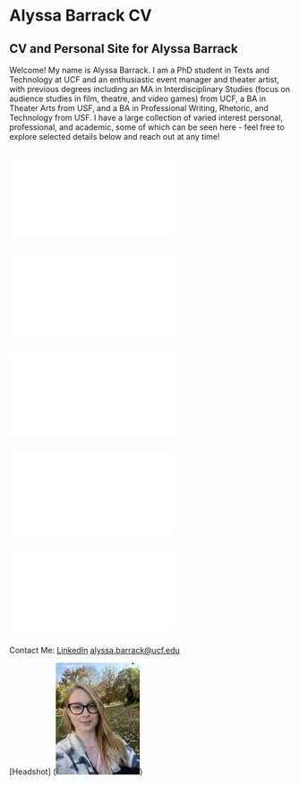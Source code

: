 # Alyssa Barrack CV
## CV and Personal Site for Alyssa Barrack


Welcome! My name is Alyssa Barrack. I am a PhD student in Texts and Technology at UCF and an enthusiastic event manager and theater artist, with previous degrees including an MA in Interdisciplinary Studies (focus on audience studies in film, theatre, and video games) from UCF, a BA in Theater Arts from USF, and a BA in Professional Writing, Rhetoric, and Technology from USF.  I have a large collection of varied interest personal, professional, and academic, some of which can be seen here - feel free to explore selected details below and reach out at any time!

### ![About Me](AboutMe.md)
### ![Formal CV](FormalCV.md)
### ![Research and Published Work](Research+PublishedWork.md)
### ![Professional Experience](ProfessionalExperience.md)
### ![Theatrical Projects and Portfolio](TheatreProjects+Portfolio.md)


Contact Me:
[LinkedIn](https://www.linkedin.com/in/abarrack/)
alyssa.barrack@ucf.edu


[Headshot] (<img src="Image of Alyssa.jpg" width="150" height="200">)
